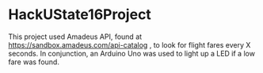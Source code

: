 # HackUState16Project
This project used Amadeus API, found at https://sandbox.amadeus.com/api-catalog , to look for flight fares every X seconds. 
In conjunction, an Arduino Uno was used to light up a LED if a low fare was found. 


